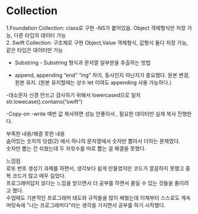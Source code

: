 # Collection
1.Foundation Collection: class로 구현 -NS가 붙어있음. Object 객체형식만 저장 가능, 다른 타입의 데이터 가능<br>
2. Swift Collection: 구조체로 구현 Object,Value 객체형식, 값형식 둘다 저장 가능, 같은 타입은 데이터만 가능

- Substring - Substring 형식과 문자열 일부분을 추출하는 방법

- append, appending  “end” “ing” 차이, 동사인지 아닌지가 중요했다.
원본 변경, 원본 유지. (원본 유지할때는 상수 let 이여도 appending 사용 가능하다.)

-대소문자 신경 안쓰고 검사하기 위해서 lowercased으로 일치
str.lowecase().contains(”swift”)

-Copy-on -write
매번 값 복사하면 성능 안좋아서 , 필요한 데이터만 실제 복사 진행한다.

부족한 내용/해결 못한 내용<br>
숨어있는 숫자의 덧셈(2) 에서 하나의 문자열에서 숫자만 뽑아서 더하는 문제였다.<br> 
숫자만 뽑는 건 쉬웠는데 두 자릿수를 따로 뽑는 걸 해결을 못했다.

느낌점<br>
로또 번호 생성기 과제를 하면서, 생각보다 쉽게 만들었지만 코드가 깔끔하지 못했고 중복 코드가 많고 매우 길었다.<br> 
프로그래머답지 않다는 느낌을 받으면서 더 공부를 하면서 줄일 수 있는 것들을 줄이려고 했다.<br>
수업때도 기본적인 프로그래머 태도와 규칙들을 많이 배웠는데 이제부터 스스로도 계속 머릿속에 "나는 프로그래머다"라는 생각을 가지면서 공부를 하기 시작했다.
